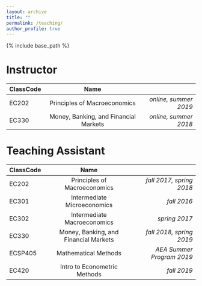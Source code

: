 ```yaml
---
layout: archive
title: ""
permalink: /teaching/
author_profile: true
---
```


{% include base_path %}

Instructor
===========
| ClassCode    | Name          |       |
| -------------|:-------------:| -----:|
|EC202| Principles of Macroeconomics | *online, summer 2019*
|EC330| Money, Banking, and Financial Markets | *online, summer 2018*


Teaching Assistant
===========
| ClassCode    | Name          |       |
| -------------|:-------------:| -----:|
|EC202 | Principles of Macroeconomics | *fall 2017, spring 2018*
|EC301 | Intermediate Microeconomics | *fall 2016* 
|EC302 | Intermediate Macroeconomics | *spring 2017* 
|EC330 | Money, Banking, and Financial Markets | *fall 2018, spring 2019* 
|ECSP405 | Mathematical Methods | *AEA Summer Program 2019*
|EC420| Intro to Econometric Methods | *fall 2019*
